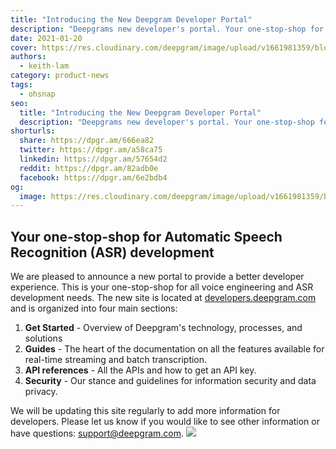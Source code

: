 ```yaml
---
title: "Introducing the New Deepgram Developer Portal"
description: "Deepgrams new developer's portal. Your one-stop-shop for developing with the most accurate, fastest and cost effective speech recognition platform."
date: 2021-01-20
cover: https://res.cloudinary.com/deepgram/image/upload/v1661981359/blog/introducing-the-new-deepgram-developer-portal/introducing-new-dg-dev-portal%402x.jpg
authors:
  - keith-lam
category: product-news
tags:
  - ohsnap
seo:
  title: "Introducing the New Deepgram Developer Portal"
  description: "Deepgrams new developer's portal. Your one-stop-shop for developing with the most accurate, fastest and cost effective speech recognition platform."
shorturls:
  share: https://dpgr.am/666ea82
  twitter: https://dpgr.am/a58ca75
  linkedin: https://dpgr.am/57654d2
  reddit: https://dpgr.am/82adb0e
  facebook: https://dpgr.am/6e2bdb4
og:
  image: https://res.cloudinary.com/deepgram/image/upload/v1661981359/blog/introducing-the-new-deepgram-developer-portal/introducing-new-dg-dev-portal%402x.jpg
---
```


## Your one-stop-shop for Automatic Speech Recognition (ASR) development

We are pleased to announce a new portal to provide a better developer experience. This is your one-stop-shop for all voice engineering and ASR development needs. The new site is located at [developers.deepgram.com](https://developers.deepgram.com/) and is organized into four main sections:

1.  **Get Started** - Overview of Deepgram's technology, processes, and solutions
2.  **Guides** - The heart of the documentation on all the features available for real-time streaming and batch transcription.
3.  **API references** - All the APIs and how to get an API key.
4.  **Security** -  Our stance and guidelines for information security and data privacy.

We will be updating this site regularly to add more information for developers. Please let us know if you would like to see other information or have questions: [support@deepgram.com](mailto:deepgram.comnull). ![](https://res.cloudinary.com/deepgram/image/upload/v1661976834/blog/introducing-the-new-deepgram-developer-portal/developer-screenshot-300x137.jpg)
